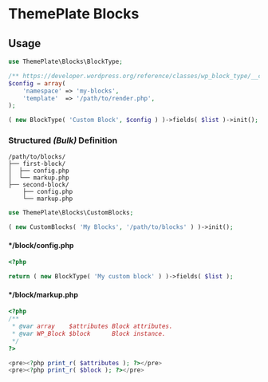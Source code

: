 # ThemePlate Blocks

## Usage
```php
use ThemePlate\Blocks\BlockType;

/** https://developer.wordpress.org/reference/classes/wp_block_type/__construct/#parameters */
$config = array(
	'namespace' => 'my-blocks',
	'template'  => '/path/to/render.php',
);

( new BlockType( 'Custom Block', $config ) )->fields( $list )->init();
```

### Structured *(Bulk)* Definition
```
/path/to/blocks/
├── first-block/
│  ├── config.php
│  └── markup.php
├── second-block/
    ├── config.php
    └── markup.php
```

```php
use ThemePlate\Blocks\CustomBlocks;

( new CustomBlocks( 'My Blocks', '/path/to/blocks' ) )->init();
```

#### */block/config.php
```php
<?php

return ( new BlockType( 'My custom block' ) )->fields( $list );
```

#### */block/markup.php
```php
<?php
/**
 * @var array    $attributes Block attributes.
 * @var WP_Block $block      Block instance.
 */
?>

<pre><?php print_r( $attributes ); ?></pre>
<pre><?php print_r( $block ); ?></pre>
```
